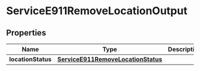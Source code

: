 

# ServiceE911RemoveLocationOutput

## Properties

Name | Type | Description | Notes
------------ | ------------- | ------------- | -------------
**locationStatus** | [**ServiceE911RemoveLocationStatus**](ServiceE911RemoveLocationStatus.md) |  |  [optional]




